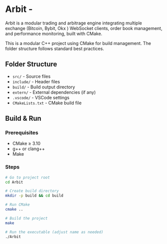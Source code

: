 # Arbit -

Arbit is a modular trading and arbitrage engine integrating multiple exchange (Bitcoin, Bybit, Okx ) WebSocket clients, order book management, and performance monitoring, built with CMake.

This is a modular C++ project using CMake for build management. The folder structure follows standard best practices.

##  Folder Structure

- `src/` - Source files
- `include/` - Header files
- `build/` - Build output directory
- `extern/` - External dependencies (if any)
- `.vscode/` - VSCode settings
- `CMakeLists.txt` - CMake build file

## Build & Run

### Prerequisites

- CMake ≥ 3.10
- g++ or clang++
- Make

### Steps

```bash
# Go to project root
cd Arbit

# Create build directory
mkdir -p build && cd build

# Run CMake
cmake ..

# Build the project
make

# Run the executable (adjust name as needed)
./Arbit
